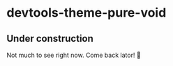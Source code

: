 # devtools-theme-pure-void
## Under construction
Not much to see right now. Come back lator! :crocodile: